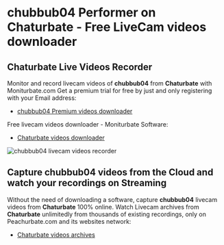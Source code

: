 # chubbub04 Performer on Chaturbate - Free LiveCam videos downloader

## Chaturbate Live Videos Recorder

Monitor and record livecam videos of **chubbub04** from **Chaturbate** with Moniturbate.com
Get a premium trial for free by just and only registering with your Email address:
* [chubbub04 Premium videos downloader](https://moniturbate.com/request-demo-licence-key.html)

Free livecam videos downloader - Moniturbate Software:
* [Chaturbate videos downloader](https://moniturbate.com/moniturbate-download-software.html)

![chubbub04 livecam videos recorder](https://peachurnet.com/templates/moniturbate-software.png)


## Capture chubbub04 videos from the Cloud and watch your recordings on Streaming

Without the need of downloading a software, capture **chubbub04** livecam videos from **Chaturbate** 100% online.
Watch Livecam archives from **Chaturbate** unlimitedly from thousands of existing recordings, only on Peachurbate.com and its websites network:
* [Chaturbate videos archives](https://peachurnet.com/)